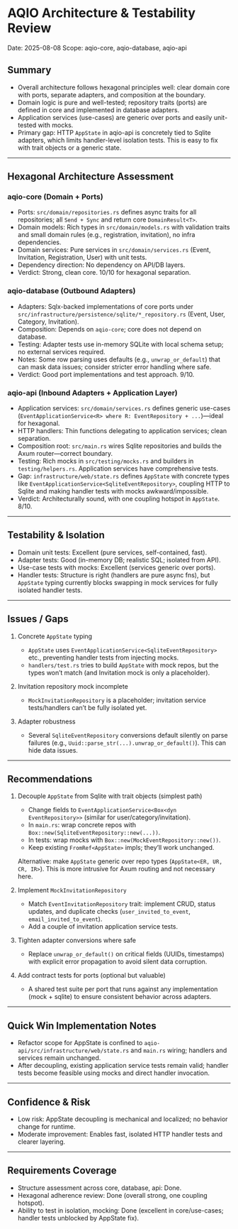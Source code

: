 # AQIO Architecture & Testability Review

Date: 2025-08-08
Scope: aqio-core, aqio-database, aqio-api

## Summary
- Overall architecture follows hexagonal principles well: clear domain core with ports, separate adapters, and composition at the boundary.
- Domain logic is pure and well-tested; repository traits (ports) are defined in core and implemented in database adapters.
- Application services (use-cases) are generic over ports and easily unit-tested with mocks.
- Primary gap: HTTP `AppState` in aqio-api is concretely tied to Sqlite adapters, which limits handler-level isolation tests. This is easy to fix with trait objects or a generic state.

---

## Hexagonal Architecture Assessment

### aqio-core (Domain + Ports)
- Ports: `src/domain/repositories.rs` defines async traits for all repositories; all `Send + Sync` and return core `DomainResult<T>`.
- Domain models: Rich types in `src/domain/models.rs` with validation traits and small domain rules (e.g., registration, invitation), no infra dependencies.
- Domain services: Pure services in `src/domain/services.rs` (Event, Invitation, Registration, User) with unit tests.
- Dependency direction: No dependency on API/DB layers.
- Verdict: Strong, clean core. 10/10 for hexagonal separation.

### aqio-database (Outbound Adapters)
- Adapters: Sqlx-backed implementations of core ports under `src/infrastructure/persistence/sqlite/*_repository.rs` (Event, User, Category, Invitation).
- Composition: Depends on `aqio-core`; core does not depend on database.
- Testing: Adapter tests use in-memory SQLite with local schema setup; no external services required.
- Notes: Some row parsing uses defaults (e.g., `unwrap_or_default`) that can mask data issues; consider stricter error handling where safe.
- Verdict: Good port implementations and test approach. 9/10.

### aqio-api (Inbound Adapters + Application Layer)
- Application services: `src/domain/services.rs` defines generic use-cases (`EventApplicationService<R> where R: EventRepository + ...`)—ideal for hexagonal.
- HTTP handlers: Thin functions delegating to application services; clean separation.
- Composition root: `src/main.rs` wires Sqlite repositories and builds the Axum router—correct boundary.
- Testing: Rich mocks in `src/testing/mocks.rs` and builders in `testing/helpers.rs`. Application services have comprehensive tests.
- Gap: `infrastructure/web/state.rs` defines `AppState` with concrete types like `EventApplicationService<SqliteEventRepository>`, coupling HTTP to Sqlite and making handler tests with mocks awkward/impossible.
- Verdict: Architecturally sound, with one coupling hotspot in `AppState`. 8/10.

---

## Testability & Isolation
- Domain unit tests: Excellent (pure services, self-contained, fast).
- Adapter tests: Good (in-memory DB; realistic SQL; isolated from API).
- Use-case tests with mocks: Excellent (services generic over ports).
- Handler tests: Structure is right (handlers are pure async fns), but `AppState` typing currently blocks swapping in mock services for fully isolated handler tests.

---

## Issues / Gaps
1) Concrete `AppState` typing
   - `AppState` uses `EventApplicationService<SqliteEventRepository>` etc., preventing handler tests from injecting mocks.
   - `handlers/test.rs` tries to build `AppState` with mock repos, but the types won’t match (and Invitation mock is only a placeholder).

2) Invitation repository mock incomplete
   - `MockInvitationRepository` is a placeholder; invitation service tests/handlers can’t be fully isolated yet.

3) Adapter robustness
   - Several `SqliteEventRepository` conversions default silently on parse failures (e.g., `Uuid::parse_str(...).unwrap_or_default()`). This can hide data issues.

---

## Recommendations
1) Decouple `AppState` from Sqlite with trait objects (simplest path)
   - Change fields to `EventApplicationService<Box<dyn EventRepository>>` (similar for user/category/invitation).
   - In `main.rs`: wrap concrete repos with `Box::new(SqliteEventRepository::new(...))`.
   - In tests: wrap mocks with `Box::new(MockEventRepository::new())`.
   - Keep existing `FromRef<AppState>` impls; they’ll work unchanged.

   Alternative: make `AppState` generic over repo types (`AppState<ER, UR, CR, IR>`). This is more intrusive for Axum routing and not necessary here.

2) Implement `MockInvitationRepository`
   - Match `EventInvitationRepository` trait: implement CRUD, status updates, and duplicate checks (`user_invited_to_event`, `email_invited_to_event`).
   - Add a couple of invitation application service tests.

3) Tighten adapter conversions where safe
   - Replace `unwrap_or_default()` on critical fields (UUIDs, timestamps) with explicit error propagation to avoid silent data corruption.

4) Add contract tests for ports (optional but valuable)
   - A shared test suite per port that runs against any implementation (mock + sqlite) to ensure consistent behavior across adapters.

---

## Quick Win Implementation Notes
- Refactor scope for AppState is confined to `aqio-api/src/infrastructure/web/state.rs` and `main.rs` wiring; handlers and services remain unchanged.
- After decoupling, existing application service tests remain valid; handler tests become feasible using mocks and direct handler invocation.

---

## Confidence & Risk
- Low risk: AppState decoupling is mechanical and localized; no behavior change for runtime.
- Moderate improvement: Enables fast, isolated HTTP handler tests and clearer layering.

---

## Requirements Coverage
- Structure assessment across core, database, api: Done.
- Hexagonal adherence review: Done (overall strong, one coupling hotspot).
- Ability to test in isolation, mocking: Done (excellent in core/use-cases; handler tests unblocked by AppState fix).
